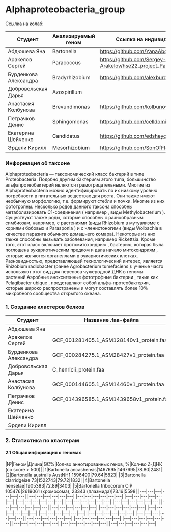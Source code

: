 # Alphaproteobacteria_group

Ссылка на колаб:

|Студент|Анализируемый геном|Ссылка на индивидуальную часть|
|---|---|---|
|Абдюшева Яна|Bartonella|https://github.com/YanaAbdusheva/hse22_project|
|Аракелов Сергей|Paracoccus|https://github.com/Sergey-Arakelov/hse22_project_Paracoccus-|
|Бурденкова Александра|Bradyrhizobium|https://github.com/alexburde/hse22_project|
|Добровольская Дарья|Azospirillum||
|Анастасия Колбунова|Brevundimonas|https://github.com/kolbunovaa/hse22_project|
|Петрачков Денис|Sphingomonas|https://github.com/celldominator/hse22_project|
|Екатерина Шейченко|Candidatus|https://github.com/edsheychenko/hse22_project|
|Эрдели Кирилл|Mesorhizobium|https://github.com/SonOfFlowers/hse22_project|

### Информация об таксоне
Alphaproteobacteria — таксономический класс бактерий в типе Proteobacteria. Подобно другим бактериям этого типа, большинство альфапротеобактерий являются грамотрицательными. Многие из Alphaproteobacteria можно идентифицировать по их низкому уровню потребности в питательных веществах для роста. Они также имеют необычную морфологию, т.е. формируют стебли и почки. Многие из них фототропны. Несколько родов данного таксона способны метаболизировать С1-соединения ( например , виды Methylobacterium ). Существуют также роды, которые способны к разнообразным симбиозам, например, с растениями (виды Rhizobium в мутуализме с корнями бобовых и Parasponia ) и с членистоногими (виды Wolbachia в качестве паразита обычного домашнего комара). Некоторые из них также способны вызывать заболевания, например Rickettsia. Кроме того, этот класс включает протомитохондрию , бактерию, которая была поглощена эукариотическим предком и дала начало митохондриям , которые являются органеллами в эукариотических клетках. Разновидностью, представляющей технологический интерес, является Rhizobium radiobacter (ранее Agrobacterium tumefaciens ): ученые часто используют этот вид для переноса чужеродной ДНК в геномы растений.Аэробные аноксигенные фототрофные бактерии , такие как Pelagibacter ubique , представляют собой альфа-протеобактерии, которые широко распространены и могут составлять более 10% микробного сообщества открытого океана.

### 1. Создание кластеров белков

|Студент|Название .faa-файла|
|---|---|
|Абдюшева Яна||
|Аракелов Сергей|GCF_001281405.1_ASM128140v1_protein.faa|
|Бурденкова Александра|GCF_000284275.1_ASM28427v1_protein.faa|
|Добровольская Дарья|C_henricii_protein.faa|
|Анастасия Колбунова|GCF_000144605.1_ASM14460v1_protein.faa|
|Петрачков Денис|GCF_014396585.1_ASM1439658v1_protein.faa|
|Екатерина Шейченко||
|Эрдели Кирилл||

### 2. Статистика по кластерам
#### 2.1 Общая информация о геномах
|№|Геном|Длина|GC%|Кол-во аннотированных генов, %|Кол-во Z-ДНК (со score > 500)|
|1|Bartonella ancashensis|1467695|1467695|78.80|2481|
|2|Bartonella australis AustNH1|1596490|79.64|5823|
|3|Bartonella clarridgeiae 73|1522743|79.72|1832|
|4|Bartonella henselae|1905383|72.89|3403|
|5|Bartonella tribocorum CIP 105476|2619061 (хромосома), 23343 (плазмида)|73.16|5598|
|---|---|---|---|---|---|
|---|---|---|---|---|---|
|---|---|---|---|---|---|
|---|---|---|---|---|---|
|---|---|---|---|---|---|
|---|---|---|---|---|---|
|---|---|---|---|---|---|
|---|---|---|---|---|---|
|---|---|---|---|---|---|
|---|---|---|---|---|---|
|---|---|---|---|---|---|
|---|---|---|---|---|---|
|---|---|---|---|---|---|
|---|---|---|---|---|---|
|---|---|---|---|---|---|
|---|---|---|---|---|---|
|---|---|---|---|---|---|
|---|---|---|---|---|---|
|---|---|---|---|---|---|
|---|---|---|---|---|---|


